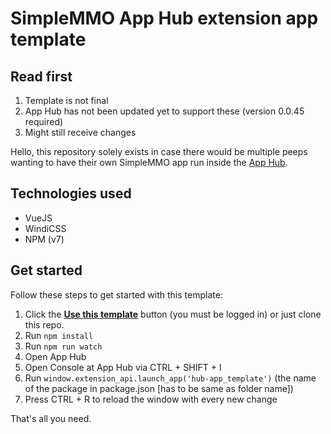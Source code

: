 # SimpleMMO App Hub extension app template

## Read first

1. Template is not final
2. App Hub has not been updated yet to support these (version 0.0.45 required)
3. Might still receive changes

Hello, this repository solely exists in case there would be multiple peeps wanting to have their own SimpleMMO app run inside the [App Hub](https://github.com/ImY0mu/SimpleMMO-Hub-Dist).

## Technologies used

- VueJS
- WindiCSS
- NPM (v7)
  
## Get started

Follow these steps to get started with this template:

1. Click the **[Use this template](https://github.com/ImY0mu/hub-app_template/generate)** button (you must be logged in) or just clone this repo.
2. Run `npm install`
3. Run `npm run watch`
4. Open App Hub
5. Open Console at App Hub via CTRL + SHIFT + I
6. Run `window.extension_api.launch_app('hub-app_template')` (the name of the package in package.json [has to be same as folder name])
7. Press CTRL + R to reload the window with every new change

That's all you need.

